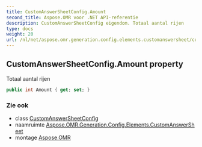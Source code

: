 ```yaml
---
title: CustomAnswerSheetConfig.Amount
second_title: Aspose.OMR voor .NET API-referentie
description: CustomAnswerSheetConfig eigendom. Totaal aantal rijen
type: docs
weight: 20
url: /nl/net/aspose.omr.generation.config.elements.customanswersheet/customanswersheetconfig/amount/
---
```

## CustomAnswerSheetConfig.Amount property

Totaal aantal rijen

```csharp
public int Amount { get; set; }
```

### Zie ook

* class [CustomAnswerSheetConfig](../)
* naamruimte [Aspose.OMR.Generation.Config.Elements.CustomAnswerSheet](../../customanswersheetconfig/)
* montage [Aspose.OMR](../../../)


